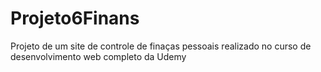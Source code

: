 # Projeto6Finans
 Projeto de um site de controle de finaças pessoais realizado no curso de desenvolvimento web completo da Udemy

